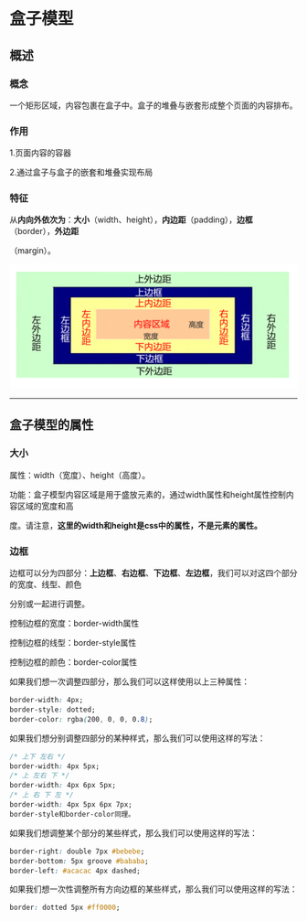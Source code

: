 # 盒子模型

## 概述

### 概念

一个矩形区域，内容包裹在盒子中。盒子的堆叠与嵌套形成整个页面的内容排布。

### 作用

1.页面内容的容器

2.通过盒子与盒子的嵌套和堆叠实现布局

### 特征

从**内向外依次为**：**大小**（width、height），**内边距**（padding），**边框**（border），**外边距**

（margin）。

![1699872105973](image/盒子模型/1699872105973.png)

---

## 盒子模型的属性

### 大小

属性：width（宽度）、height（高度）。

功能：盒子模型内容区域是用于盛放元素的，通过width属性和height属性控制内容区域的宽度和高

度。请注意，**这里的width和height是css中的属性，不是元素的属性。**

### 边框

边框可以分为四部分：**上边框**、**右边框**、**下边框**、**左边框**，我们可以对这四个部分的宽度、线型、颜色

分别或一起进行调整。

控制边框的宽度：border-width属性

控制边框的线型：border-style属性

控制边框的颜色：border-color属性

如果我们想一次调整四部分，那么我们可以这样使用以上三种属性：

```css
border-width: 4px;
border-style: dotted;
border-color: rgba(200, 0, 0, 0.8);
```

如果我们想分别调整四部分的某种样式，那么我们可以使用这样的写法：

```css
/* 上下 左右 */
border-width: 4px 5px;
/* 上 左右 下 */
border-width: 4px 6px 5px;
/* 上 右 下 左 */
border-width: 4px 5px 6px 7px;
border-style和border-color同理。
```

如果我们想调整某个部分的某些样式，那么我们可以使用这样的写法：

```css
border-right: double 7px #bebebe;
border-bottom: 5px groove #bababa;
border-left: #acacac 4px dashed;
```

如果我们想一次性调整所有方向边框的某些样式，那么我们可以使用这样的写法：

```css
border: dotted 5px #ff0000;
```
